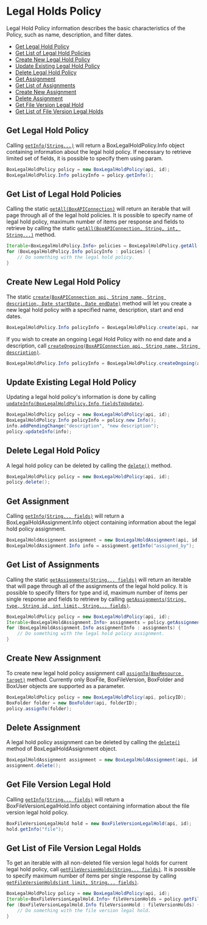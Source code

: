 Legal Holds Policy
==================

Legal Hold Policy information describes the basic characteristics of the Policy,
such as name, description, and filter dates.

<!-- START doctoc generated TOC please keep comment here to allow auto update -->
<!-- DON'T EDIT THIS SECTION, INSTEAD RE-RUN doctoc TO UPDATE -->


- [Get Legal Hold Policy](#get-legal-hold-policy)
- [Get List of Legal Hold Policies](#get-list-of-legal-hold-policies)
- [Create New Legal Hold Policy](#create-new-legal-hold-policy)
- [Update Existing Legal Hold Policy](#update-existing-legal-hold-policy)
- [Delete Legal Hold Policy](#delete-legal-hold-policy)
- [Get Assignment](#get-assignment)
- [Get List of Assignments](#get-list-of-assignments)
- [Create New Assignment](#create-new-assignment)
- [Delete Assignment](#delete-assignment)
- [Get File Version Legal Hold](#get-file-version-legal-hold)
- [Get List of File Version Legal Holds](#get-list-of-file-version-legal-holds)

<!-- END doctoc generated TOC please keep comment here to allow auto update -->

Get Legal Hold Policy
---------------------

Calling [`getInfo(String...)`][get-info] will return a BoxLegalHoldPolicy.Info object
containing information about the legal hold policy. If necessary to retrieve
limited set of fields, it is possible to specify them using param.

```java
BoxLegalHoldPolicy policy = new BoxLegalHoldPolicy(api, id);
BoxLegalHoldPolicy.Info policyInfo = policy.getInfo();
```

[get-info]: http://opensource.box.com/box-java-sdk/javadoc/com/box/sdk/BoxLegalHoldPolicy.html#getInfo-java.lang.String...-

Get List of Legal Hold Policies
-------------------------------

Calling the static [`getAll(BoxAPIConnection)`][get-list-of-legal-hold-policies]
will return an iterable that will page through all of the legal hold policies.
It is possible to specify name of legal hold policy, maximum number of items per
response and fields to retrieve by calling the static
[`getAll(BoxAPIConnection, String, int, String...)`][get-list-of-legal-hold-policies-with-fields] method.

```java
Iterable<BoxLegalHoldPolicy.Info> policies = BoxLegalHoldPolicy.getAll(api);
for (BoxLegalHoldPolicy.Info policyInfo : policies) {
    // Do something with the legal hold policy.
}
```

[get-list-of-legal-hold-policies]: http://opensource.box.com/box-java-sdk/javadoc/com/box/sdk/BoxLegalHoldPolicy.html#getAll-com.box.sdk.BoxAPIConnection-
[get-list-of-legal-hold-policies-with-fields]: http://opensource.box.com/box-java-sdk/javadoc/com/box/sdk/BoxLegalHoldPolicy.html#getAll-com.box.sdk.BoxAPIConnection-java.lang.String-int-java.lang.String...-

Create New Legal Hold Policy
----------------------------

The static [`create(BoxAPIConnection api, String name, String description, Date startDate, Date endDate)`][create-new-legal-hold-policy-with-dates]
method will let you create a new legal hold policy with a specified name, description, start and end dates.

```java
BoxLegalHoldPolicy.Info policyInfo = BoxLegalHoldPolicy.create(api, name, description, startedAt, endedAt);
```

If you wish to create an ongoing Legal Hold Policy with no end date and a description, call [`createOngoing(BoxAPIConnection api, String name, String description)`][create-ongoing].

```java
BoxLegalHoldPolicy.Info policyInfo = BoxLegalHoldPolicy.createOngoing(api, name, description);
```

[create-new-legal-hold-policy]: http://opensource.box.com/box-java-sdk/javadoc/com/box/sdk/BoxLegalHoldPolicy.html#create-com.box.sdk.BoxAPIConnection-java.lang.String-
[create-new-legal-hold-policy-with-dates]: http://opensource.box.com/box-java-sdk/javadoc/com/box/sdk/BoxLegalHoldPolicy.html#create-com.box.sdk.BoxAPIConnection-java.lang.String-java.lang.String-java.util.Date-java.util.Date-
[create-ongoing]: http://opensource.box.com/box-java-sdk/javadoc/com/box/sdk/BoxLegalHoldPolicy.html#createOngoing-com.box.sdk.BoxAPIConnection-java.lang.String-java.lang.String-

Update Existing Legal Hold Policy
---------------------------------

Updating a legal hold policy's information is done by calling
[`updateInfo(BoxLegalHoldPolicy.Info fieldsToUpdate)`][update-info].

```java
BoxLegalHoldPolicy policy = new BoxLegalHoldPolicy(api, id);
BoxLegalHoldPolicy.Info policyInfo = policy.new Info();
info.addPendingChange("description", "new description");
policy.updateInfo(info);
```

[update-info]: http://opensource.box.com/box-java-sdk/javadoc/com/box/sdk/BoxLegalHoldPolicy.html#updateInfo-com.box.sdk.BoxLegalHoldPolicy.Info-

Delete Legal Hold Policy
------------------------

A legal hold policy can be deleted by calling the [`delete()`][delete] method.

```java
BoxLegalHoldPolicy policy = new BoxLegalHoldPolicy(api, id);
policy.delete();
```

[delete]: http://opensource.box.com/box-java-sdk/javadoc/com/box/sdk/BoxLegalHoldPolicy.html#delete--

Get Assignment
--------------

Calling [`getInfo(String... fields)`][get-assignment] will return a BoxLegalHoldAssignment.Info 
object containing information about the legal hold policy assignment.

```java
BoxLegalHoldAssignment assignment = new BoxLegalHoldAssignment(api, id);
BoxLegalHoldAssignment.Info info = assignment.getInfo("assigned_by");
```

[get-assignment]: http://opensource.box.com/box-java-sdk/javadoc/com/box/sdk/BoxLegalHoldAssignment.html#getInfo-java.lang.String...-

Get List of Assignments
--------------

Calling the static [`getAssignments(String... fields)`][get-list-of-assignments] will return 
an iterable that will page through all of the assignments of the legal hold policy. 
It is possible to specify filters for type and id, maximum number of items per single 
response and fields to retrieve by calling
[`getAssignments(String type, String id, int limit, String... fields)`][get-list-of-assignments-with-params].

```java
BoxLegalHoldPolicy policy = new BoxLegalHoldPolicy(api, id);
Iterable<BoxLegalHoldAssignment.Info> assignments = policy.getAssignments(BoxResource.getResourceType(BoxFolder.class), null, 50, "assigned_at");
for (BoxLegalHoldAssignment.Info assignmentInfo : assignments) {
	// Do something with the legal hold policy assignment.
}
```

[get-list-of-assignments]: http://opensource.box.com/box-java-sdk/javadoc/com/box/sdk/BoxLegalHoldPolicy.html#getAssignments-java.lang.String...-
[get-list-of-assignments-with-params]: http://opensource.box.com/box-java-sdk/javadoc/com/box/sdk/BoxLegalHoldPolicy.html#getAssignments-java.lang.String-java.lang.String-int-java.lang.String...-

Create New Assignment
---------------------

To create new legal hold policy assignment call [`assignTo(BoxResource target)`][create-assignment] method. 
Currently only BoxFile, BoxFileVersion, BoxFolder and BoxUser objects are supported as a parameter.

```java
BoxLegalHoldPolicy policy = new BoxLegalHoldPolicy(api, policyID);
BoxFolder folder = new BoxFolder(api, folderID);
policy.assignTo(folder);
```

[create-assignment]: http://opensource.box.com/box-java-sdk/javadoc/com/box/sdk/BoxLegalHoldPolicy.html#assignTo-com.box.sdk.BoxResource-

Delete Assignment
--------------

A legal hold policy assignment can be deleted by calling the [`delete()`][delete-assignment] method 
of BoxLegalHoldAssignment object.

```java
BoxLegalHoldAssignment assignment = new BoxLegalHoldAssignment(api, id);
assignment.delete();
```

[delete-assignment]: http://opensource.box.com/box-java-sdk/javadoc/com/box/sdk/BoxLegalHoldAssignment.html#delete--

Get File Version Legal Hold
--------------

Calling [`getInfo(String... fields)`][get-file-version-legal-hold] will return 
a BoxFileVersionLegalHold.Info object containing information about the file version legal hold policy.

```java
BoxFileVersionLegalHold hold = new BoxFileVersionLegalHold(api, id);
hold.getInfo("file");
```

[get-file-version-legal-hold]: http://opensource.box.com/box-java-sdk/javadoc/com/box/sdk/BoxFileVersionLegalHold.html#getInfo-java.lang.String...-

Get List of File Version Legal Holds
--------------
To get an iterable with all non-deleted file version legal holds for current 
legal hold policy, call [`getFileVersionHolds(String... fields)`][get-lest-of-file-version-legal-holds]. 
It is possible to specify maximum number of items per single response by calling
[`getFileVersionHolds(int limit, String... fields)`][get-lest-of-file-version-legal-holds-with-limit].

```java
BoxLegalHoldPolicy policy = new BoxLegalHoldPolicy(api, id);
Iterable<BoxFileVersionLegalHold.Info> fileVersionHolds = policy.getFileVersionHolds();
for (BoxFileVersionLegalHold.Info fileVersionHold : fileVersionHolds) {
	// Do something with the file version legal hold.
}
```

[get-lest-of-file-version-legal-holds]: http://opensource.box.com/box-java-sdk/javadoc/com/box/sdk/BoxLegalHoldPolicy.html#getFileVersionHolds-java.lang.String...-
[get-lest-of-file-version-legal-holds-with-limit]: http://opensource.box.com/box-java-sdk/javadoc/com/box/sdk/BoxLegalHoldPolicy.html#getFileVersionHolds-int-java.lang.String...-
